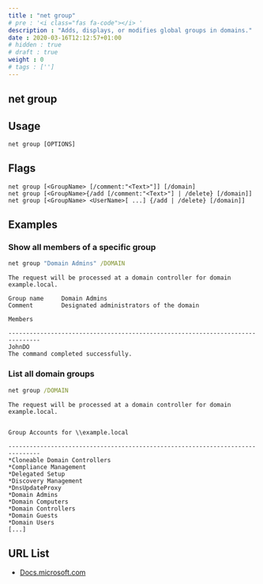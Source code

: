 ```yaml
---
title : "net group"
# pre : '<i class="fas fa-code"></i> '
description : "Adds, displays, or modifies global groups in domains."
date : 2020-03-16T12:12:57+01:00
# hidden : true
# draft : true
weight : 0
# tags : ['']
---
```


## net group

## Usage

```plain
net group [OPTIONS]
```

## Flags

```plain
net group [<GroupName> [/comment:"<Text>"]] [/domain]
net group [<GroupName>{/add [/comment:"<Text>"] | /delete} [/domain]]
net group [<GroupName> <UserName>[ ...] {/add | /delete} [/domain]]
```

## Examples

### Show all members of a specific group

```cmd
net group "Domain Admins" /DOMAIN
```

```plain
The request will be processed at a domain controller for domain example.local.

Group name     Domain Admins
Comment        Designated administrators of the domain

Members

-------------------------------------------------------------------------------
JohnDO
The command completed successfully.
```

### List all domain groups

```cmd
net group /DOMAIN
```

```plain
The request will be processed at a domain controller for domain example.local.


Group Accounts for \\example.local

-------------------------------------------------------------------------------
*Cloneable Domain Controllers
*Compliance Management
*Delegated Setup
*Discovery Management
*DnsUpdateProxy
*Domain Admins
*Domain Computers
*Domain Controllers
*Domain Guests
*Domain Users
[...]
```

## URL List

- [Docs.microsoft.com](https://docs.microsoft.com/en-us/previous-versions/windows/it-pro/windows-server-2012-r2-and-2012/cc754051(v=ws.11))

